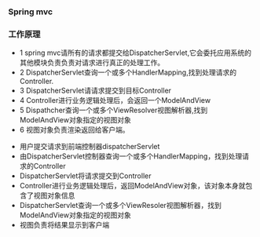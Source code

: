 ### Spring mvc
>
### 工作原理
- 1 spring mvc请所有的请求都提交给DispatcherServlet,它会委托应用系统的其他模块负责负责对请求进行真正的处理工作。 
- 2 DispatcherServlet查询一个或多个HandlerMapping,找到处理请求的Controller.
- 3 DispatcherServlet请请求提交到目标Controller
- 4 Controller进行业务逻辑处理后，会返回一个ModelAndView
- 5 Dispathcher查询一个或多个ViewResolver视图解析器,找到ModelAndView对象指定的视图对象 
- 6 视图对象负责渲染返回给客户端。 
>
- 用户提交请求到前端控制器dispatcherServlet
- 由DispatcherServlet控制器查询一个或多个HandlerMapping，找到处理请求的Controller
- DispatcherServlet将请求提交到Controller
- Controller进行业务逻辑处理后，返回ModelAndView对象，该对象本身就包含了视图对象信息
- DispatcherServlet查询一个或多个ViewResoler视图解析器，找到ModelAndView对象指定的视图对象
- 视图负责将结果显示到客户端
>













































